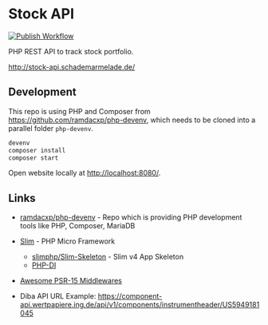 # Stock API

[![Publish Workflow](https://github.com/ramdacxp/stock-api/actions/workflows/publish.yml/badge.svg)](https://github.com/ramdacxp/stock-api/actions/workflows/publish.yml)

PHP REST API to track stock portfolio.

<http://stock-api.schademarmelade.de/>

## Development

This repo is using PHP and Composer from <https://github.com/ramdacxp/php-devenv>, which needs to be cloned into a parallel folder `php-devenv`.

```cmd
devenv
composer install
composer start
```

Open website locally at <http://localhost:8080/>.

## Links

* [ramdacxp/php-devenv](https://github.com/ramdacxp/php-devenv) - Repo which is providing PHP development tools like PHP, Composer, MariaDB

* [Slim](https://www.slimframework.com/) - PHP Micro Framework
  * [slimphp/Slim-Skeleton](https://github.com/slimphp/Slim-Skeleton) - Slim v4 App Skeleton
  * [PHP-DI](https://php-di.org/doc/frameworks/slim.html)

* [Awesome PSR-15 Middlewares](https://github.com/middlewares/awesome-psr15-middlewares?tab=readme-ov-file)

* Diba API URL Example:
  <https://component-api.wertpapiere.ing.de/api/v1/components/instrumentheader/US5949181045>
  